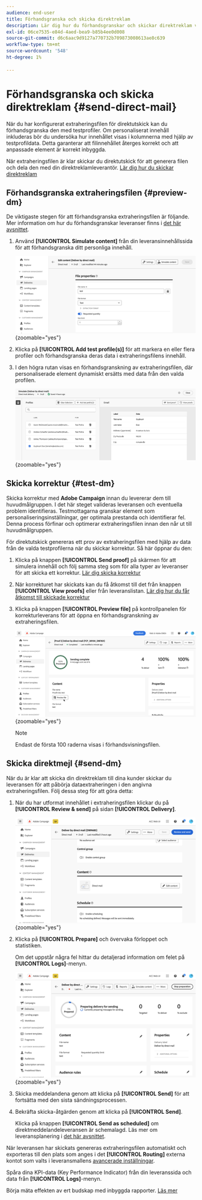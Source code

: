 ```yaml
---
audience: end-user
title: Förhandsgranska och skicka direktreklam
description: Lär dig hur du förhandsgranskar och skickar direktreklam via Adobe Campaign Web
exl-id: 06ce7535-e84d-4aed-bea9-b85b4ee0d008
source-git-commit: d6c6aac9d9127a770732b709873008613ae8c639
workflow-type: tm+mt
source-wordcount: '548'
ht-degree: 1%

---
```


# Förhandsgranska och skicka direktreklam {#send-direct-mail}

När du har konfigurerat extraheringsfilen för direktutskick kan du förhandsgranska den med testprofiler. Om personaliserat innehåll inkluderas bör du undersöka hur innehållet visas i kolumnerna med hjälp av testprofildata. Detta garanterar att filinnehållet återges korrekt och att anpassade element är korrekt inbyggda.

När extraheringsfilen är klar skickar du direktutskick för att generera filen och dela den med din direktreklamleverantör. [Lär dig hur du skickar direktreklam](#dm-send)

## Förhandsgranska extraheringsfilen {#preview-dm}

De viktigaste stegen för att förhandsgranska extraheringsfilen är följande. Mer information om hur du förhandsgranskar leveranser finns i [det här avsnittet](../preview-test/preview-content.md).

1. Använd **[!UICONTROL Simulate content]** från din leveransinnehållssida för att förhandsgranska ditt personliga innehåll.

   ![Skärmbild som visar alternativet för att simulera innehåll på sidan för leveransinnehåll](assets/dm-simulate.png){zoomable="yes"}

1. Klicka på **[!UICONTROL Add test profile(s)]** för att markera en eller flera profiler och förhandsgranska deras data i extraheringsfilens innehåll.

1. I den högra rutan visas en förhandsgranskning av extraheringsfilen, där personaliserade element dynamiskt ersätts med data från den valda profilen.

   ![Skärmbild som visar förhandsgranskningen av extraheringsfilen i den högra rutan](assets/dm-preview-right.png){zoomable="yes"}

## Skicka korrektur {#test-dm}

Skicka korrektur med **Adobe Campaign** innan du levererar dem till huvudmålgruppen. I det här steget valideras leveransen och eventuella problem identifieras. Testmottagarna granskar element som personaliseringsinställningar, ger optimala prestanda och identifierar fel. Denna process förfinar och optimerar extraheringsfilen innan den når ut till huvudmålgruppen.

För direktutskick genereras ett prov av extraheringsfilen med hjälp av data från de valda testprofilerna när du skickar korrektur. Så här öppnar du den:

1. Klicka på knappen **[!UICONTROL Send proof]** på skärmen för att simulera innehåll och följ samma steg som för alla typer av leveranser för att skicka ett korrektur. [Lär dig skicka korrektur](../preview-test/test-deliveries.md)

1. När korrekturet har skickats kan du få åtkomst till det från knappen **[!UICONTROL View proofs]** eller från leveranslistan. [Lär dig hur du får åtkomst till skickade korrektur](../preview-test/test-deliveries.md#access-test-deliveries)

1. Klicka på knappen **[!UICONTROL Preview file]** på kontrollpanelen för korrekturleverans för att öppna en förhandsgranskning av extraheringsfilen.

   ![Skärmbild som visar alternativet för förhandsvisningsfil på kontrollpanelen för provleverans](assets/dm-proof.png){zoomable="yes"}

   >[!NOTE]
   >
   >Endast de första 100 raderna visas i förhandsvisningsfilen.

## Skicka direktmejl {#send-dm}

När du är klar att skicka din direktreklam till dina kunder skickar du leveransen för att påbörja dataextraheringen i den angivna extraheringsfilen. Följ dessa steg för att göra detta:

1. När du har utformat innehållet i extraheringsfilen klickar du på **[!UICONTROL Review & send]** på sidan **[!UICONTROL Delivery]**.

   ![Skärmbild som visar alternativet för granskning och sändning på leveranssidan](assets/dm-review-send.png){zoomable="yes"}

1. Klicka på **[!UICONTROL Prepare]** och övervaka förloppet och statistiken.

   Om det uppstår några fel hittar du detaljerad information om felet på **[!UICONTROL Logs]**-menyn.

   ![Skärmbild med förbered-alternativet och loggmenyn](assets/dm-prepare.png){zoomable="yes"}

1. Skicka meddelandena genom att klicka på **[!UICONTROL Send]** för att fortsätta med den sista sändningsprocessen.

1. Bekräfta skicka-åtgärden genom att klicka på **[!UICONTROL Send]**.

   Klicka på knappen **[!UICONTROL Send as scheduled]** om direktmeddelandeleveransen är schemalagd. Läs mer om leveransplanering i [det här avsnittet](../msg/gs-messages.md#schedule-the-delivery-sending).

När leveransen har skickats genereras extraheringsfilen automatiskt och exporteras till den plats som anges i det **[!UICONTROL Routing]** externa kontot som valts i leveransmallens [avancerade inställningar](../advanced-settings/delivery-settings.md).

Spåra dina KPI-data (Key Performance Indicator) från din leveranssida och data från **[!UICONTROL Logs]**-menyn.

Börja mäta effekten av ert budskap med inbyggda rapporter. [Läs mer](../reporting/direct-mail.md)